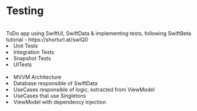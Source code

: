 # Testing
<br/>
ToDo app using SwiftUI, SwiftData & implementing tests, following SwiftBeta tutorial - https://shorturl.at/swIQ0
<br/>
<li>Unit Tests</li>
<li>Integration Tests</li>
<li>Snapshot Tests</li>
<li>UITests</li>
<br/>
<li>MVVM Architecture</li>
<li>Database responsible of SwiftData</li>
<li>UseCases responsible of logic, extracted from ViewModel</li>
<li>UseCases that use Singletons</li>
<li>ViewModel with dependency injection</li>
